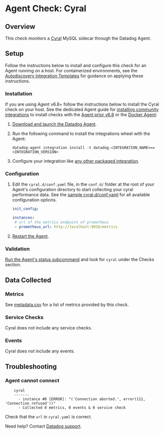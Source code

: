 # Agent Check: Cyral

## Overview

This check monitors a [Cyral][1] MySQL sidecar through the Datadog Agent.

## Setup

Follow the instructions below to install and configure this check for an Agent running on a host. For containerized environments, see the [Autodiscovery Integration Templates][2] for guidance on applying these instructions.

### Installation

If you are using Agent v6.8+ follow the instructions below to install the Cyral check on your host. See the dedicated Agent guide for [installing community integrations][3] to install checks with the [Agent prior v6.8][4] or the [Docker Agent][5]:

1. [Download and launch the Datadog Agent][6].
2. Run the following command to install the integrations wheel with the Agent:

   ```shell
   datadog-agent integration install -t datadog-<INTEGRATION_NAME>==<INTEGRATION_VERSION>
   ```

3. Configure your integration like [any other packaged integration][7].

### Configuration

1. Edit the `cyral.d/conf.yaml` file, in the `conf.d/` folder at the root of your Agent's configuration directory to start collecting your cyral performance data. See the [sample cyral.d/conf.yaml][8] for all available configuration options.

    ```yaml
    init_config:

    instances:
     # url of the metrics endpoint of prometheus
     - prometheus_url: http://localhost:9018/metrics
    ```

2. [Restart the Agent][9].

### Validation

[Run the Agent's status subcommand][10] and look for `cyral` under the Checks section.

## Data Collected

### Metrics

See [metadata.csv][11] for a list of metrics provided by this check.

### Service Checks

Cyral does not include any service checks.

### Events

Cyral does not include any events.

## Troubleshooting

### Agent cannot connect

```text
    cyral
    -------
      - instance #0 [ERROR]: "('Connection aborted.', error(111, 'Connection refused'))"
      - Collected 0 metrics, 0 events & 0 service check
```

Check that the `url` in `cyral.yaml` is correct.

Need help? Contact [Datadog support][12].

[1]: https://cyral.com/
[2]: https://docs.datadoghq.com/agent/kubernetes/integrations/
[3]: https://docs.datadoghq.com/agent/guide/community-integrations-installation-with-docker-agent/
[4]: https://docs.datadoghq.com/agent/guide/community-integrations-installation-with-docker-agent/?tab=agentpriorto68
[5]: https://docs.datadoghq.com/agent/guide/community-integrations-installation-with-docker-agent/?tab=docker
[6]: https://app.datadoghq.com/account/settings#agent
[7]: https://docs.datadoghq.com/getting_started/integrations/
[8]: https://github.com/DataDog/integrations-extras/blob/master/cyral/datadog_checks/cyral/data/conf.yaml.example
[9]: https://docs.datadoghq.com/agent/guide/agent-commands/#start-stop-and-restart-the-agent
[10]: https://docs.datadoghq.com/agent/guide/agent-commands/#agent-status-and-information
[11]: https://github.com/DataDog/integrations-extras/blob/master/cyral/metadata.csv
[12]: https://docs.datadoghq.com/help/
